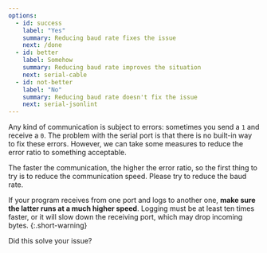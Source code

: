 ```yaml
---
options:
  - id: success
    label: "Yes"
    summary: Reducing baud rate fixes the issue
    next: /done
  - id: better
    label: Somehow
    summary: Reducing baud rate improves the situation
    next: serial-cable
  - id: not-better
    label: "No"
    summary: Reducing baud rate doesn't fix the issue
    next: serial-jsonlint
---
```


Any kind of communication is subject to errors: sometimes you send a `1` and receive a `0`.
The problem with the serial port is that there is no built-in way to fix these errors.
However, we can take some measures to reduce the error ratio to something acceptable.

The faster the communication, the higher the error ratio, so the first thing to try is to reduce the communication speed.
Please try to reduce the baud rate.

If your program receives from one port and logs to another one, **make sure the latter runs at a much higher speed**. Logging must be at least ten times faster, or it will slow down the receiving port, which may drop incoming bytes.
{:.short-warning}

Did this solve your issue?